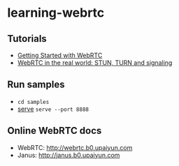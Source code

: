 # learning-webrtc

## Tutorials
* [Getting Started with WebRTC](https://www.html5rocks.com/en/tutorials/webrtc/basics/)
* [WebRTC in the real world: STUN, TURN and signaling](https://www.html5rocks.com/en/tutorials/webrtc/infrastructure/)

## Run samples
* `cd samples`
* [serve](https://github.com/Akagi201/serve) `serve --port 8888`

## Online WebRTC docs
* WebRTC: <http://webrtc.b0.upaiyun.com>
* Janus: <http://janus.b0.upaiyun.com>
